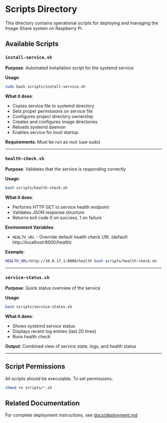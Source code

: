 # Scripts Directory

This directory contains operational scripts for deploying and managing the Image-Share system on Raspberry Pi.

## Available Scripts

### `install-service.sh`
**Purpose**: Automated installation script for the systemd service

**Usage**:
```bash
sudo bash scripts/install-service.sh
```

**What it does**:
- Copies service file to systemd directory
- Sets proper permissions on service file
- Configures project directory ownership
- Creates and configures image directories
- Reloads systemd daemon
- Enables service for boot startup

**Requirements**: Must be run as root (use sudo)

---

### `health-check.sh`
**Purpose**: Validates that the service is responding correctly

**Usage**:
```bash
bash scripts/health-check.sh
```

**What it does**:
- Performs HTTP GET to service health endpoint
- Validates JSON response structure
- Returns exit code 0 on success, 1 on failure

**Environment Variables**:
- `HEALTH_URL` - Override default health check URL (default: http://localhost:8000/health)

**Example**:
```bash
HEALTH_URL=http://10.0.17.1:8000/health bash scripts/health-check.sh
```

---

### `service-status.sh`
**Purpose**: Quick status overview of the service

**Usage**:
```bash
bash scripts/service-status.sh
```

**What it does**:
- Shows systemd service status
- Displays recent log entries (last 20 lines)
- Runs health check

**Output**: Combined view of service state, logs, and health status

---

## Script Permissions

All scripts should be executable. To set permissions:

```bash
chmod +x scripts/*.sh
```

## Related Documentation

For complete deployment instructions, see [docs/deployment.md](../docs/deployment.md)
